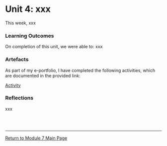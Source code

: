 # Unit 4: xxx

This week, xxx

### Learning Outcomes
On completion of this unit, we were able to:
xxx

### Artefacts 
As part of my e-portfolio, I have completed the following activities, which are documented in the provided link:

[Activity](RMPP_Unit04_Activity.md)


### Reflections
xxx

<br><br>

--- 

[Return to Module 7 Main Page](RMPP_main.md)
